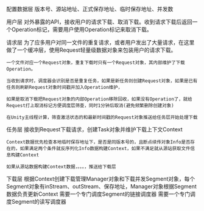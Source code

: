 
配置数据层
    版本号、源站地址、正式保存地址、临时保存地址、并发数

用户层
    对外暴露的API，接收用户的请求下载、取消下载。收到请求下载后返回一个Operation标记，需要用户使用Operation标记来取消下载。

请求层
    为了应多用户对同一文件的重复请求，或者用户发出了大量请求，在这里做了一个缓冲层，使用Request轻量级数据对象来包装用户的请求下载。

    一个文件对应一个Request对象，重复下载时只有一个Request对象，其内部维护了下载Operation。

    当收到请求时，调度器会识别是否是重复任务，如果是新任务则创建Request对象，如果是已有任务则刷新Request对象时间戳并加入Operation维护，

    如果是取消下载把Request对象的内部Operation移除回收，如果没有Operation了，就给Request打上取消标记方便调度层筛查，同时1分钟后取消(避免频繁删除创建对象)

    在Unity主线程计算，筛查激活状态的和最新时间戳的Request对象推送给任务层开始处理下载

任务层
    接收到Request下载请求，创建Task对象并维护下载上下文Context

    Context数据优先检查本地临时保存地址下，是否是同版本号的，且断点续传对象Info是否存在的，如果满足两个条件就反序列化Info数据构建Context，如果不满足就从源站获取文件信息构建Context

    如果从源站数据构建Context数据，。。。，推送给下载层

下载层
    根据Context创建下载管理Manager对象和下载并发Segment对象，每个Segment对象有inStream、outStream、保存地址，Manager对象根据Segment数据负责更新Context
    需要一个专门调度Segment的链接调度器
    需要一个专门调度Segment的读写调度器
    
    



